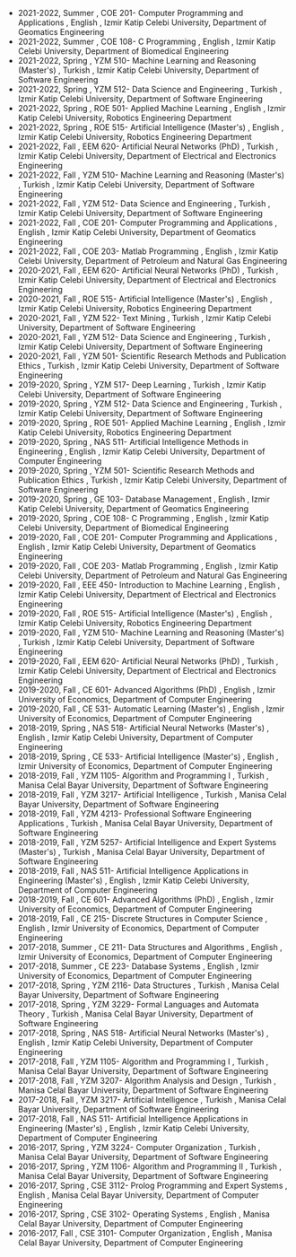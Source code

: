 


*	2021-2022, Summer	,	COE 201- Computer Programming and Applications	,	English	,	Izmir Katip Celebi University, Department of Geomatics Engineering
*	2021-2022, Summer	,	COE 108- C Programming	,	English	,	Izmir Katip Celebi University, Department of Biomedical Engineering
*	2021-2022, Spring	,	YZM 510- Machine Learning and Reasoning (Master's)	,	Turkish	,	Izmir Katip Celebi University, Department of Software Engineering
*	2021-2022, Spring	,	YZM 512- Data Science and Engineering	,	Turkish	,	Izmir Katip Celebi University, Department of Software Engineering
*	2021-2022, Spring	,	ROE 501- Applied Machine Learning	,	English	,	Izmir Katip Celebi University, Robotics Engineering Department
*	2021-2022, Spring	,	ROE 515- Artificial Intelligence (Master's)	,	English	,	Izmir Katip Celebi University, Robotics Engineering Department
*	2021-2022, Fall	,	EEM 620- Artificial Neural Networks (PhD)	,	Turkish	,	Izmir Katip Celebi University, Department of Electrical and Electronics Engineering
*	2021-2022, Fall	,	YZM 510- Machine Learning and Reasoning (Master's)	,	Turkish	,	Izmir Katip Celebi University, Department of Software Engineering
*	2021-2022, Fall	,	YZM 512- Data Science and Engineering	,	Turkish	,	Izmir Katip Celebi University, Department of Software Engineering
*	2021-2022, Fall	,	COE 201- Computer Programming and Applications	,	English	,	Izmir Katip Celebi University, Department of Geomatics Engineering
*	2021-2022, Fall	,	COE 203- Matlab Programming	,	English	,	Izmir Katip Celebi University, Department of Petroleum and Natural Gas Engineering
*	2020-2021, Fall	,	EEM 620- Artificial Neural Networks (PhD)	,	Turkish	,	Izmir Katip Celebi University, Department of Electrical and Electronics Engineering
*	2020-2021, Fall	,	ROE 515- Artificial Intelligence (Master's)	,	English	,	Izmir Katip Celebi University, Robotics Engineering Department
*	2020-2021, Fall	,	YZM 522- Text Mining	,	Turkish	,	Izmir Katip Celebi University, Department of Software Engineering
*	2020-2021, Fall	,	YZM 512- Data Science and Engineering	,	Turkish	,	Izmir Katip Celebi University, Department of Software Engineering
*	2020-2021, Fall	,	YZM 501- Scientific Research Methods and Publication Ethics	,	Turkish	,	Izmir Katip Celebi University, Department of Software Engineering
*	2019-2020, Spring	,	YZM 517- Deep Learning	,	Turkish	,	Izmir Katip Celebi University, Department of Software Engineering
*	2019-2020, Spring	,	YZM 512- Data Science and Engineering	,	Turkish	,	Izmir Katip Celebi University, Department of Software Engineering
*	2019-2020, Spring	,	ROE 501- Applied Machine Learning	,	English	,	Izmir Katip Celebi University, Robotics Engineering Department
*	2019-2020, Spring	,	NAS 511- Artificial Intelligence Methods in Engineering	,	English	,	Izmir Katip Celebi University, Department of Computer Engineering
*	2019-2020, Spring	,	YZM 501- Scientific Research Methods and Publication Ethics	,	Turkish	,	Izmir Katip Celebi University, Department of Software Engineering
*	2019-2020, Spring	,	GE 103- Database Management	,	English	,	Izmir Katip Celebi University, Department of Geomatics Engineering
*	2019-2020, Spring	,	COE 108- C Programming	,	English	,	Izmir Katip Celebi University, Department of Biomedical Engineering
*	2019-2020, Fall	,	COE 201- Computer Programming and Applications	,	English	,	Izmir Katip Celebi University, Department of Geomatics Engineering
*	2019-2020, Fall	,	COE 203- Matlab Programming	,	English	,	Izmir Katip Celebi University, Department of Petroleum and Natural Gas Engineering
*	2019-2020, Fall	,	EEE 450- Introduction to Machine Learning	,	English	,	Izmir Katip Celebi University, Department of Electrical and Electronics Engineering
*	2019-2020, Fall	,	ROE 515- Artificial Intelligence (Master's)	,	English	,	Izmir Katip Celebi University, Robotics Engineering Department
*	2019-2020, Fall	,	YZM 510- Machine Learning and Reasoning (Master's)	,	Turkish	,	Izmir Katip Celebi University, Department of Software Engineering
*	2019-2020, Fall	,	EEM 620- Artificial Neural Networks (PhD)	,	Turkish	,	Izmir Katip Celebi University, Department of Electrical and Electronics Engineering
*	2019-2020, Fall	,	CE 601- Advanced Algorithms (PhD)	,	English	,	Izmir University of Economics, Department of Computer Engineering
*	2019-2020, Fall	,	CE 531- Automatic Learning (Master's)	,	English	,	Izmir University of Economics, Department of Computer Engineering
*	2018-2019, Spring	,	NAS 518- Artificial Neural Networks (Master's)	,	English	,	Izmir Katip Celebi University, Department of Computer Engineering
*	2018-2019, Spring	,	CE 533- Artificial Intelligence (Master's)	,	English	,	Izmir University of Economics, Department of Computer Engineering
*	2018-2019, Fall	,	YZM 1105- Algorithm and Programming I	,	Turkish	,	Manisa Celal Bayar University, Department of Software Engineering
*	2018-2019, Fall	,	YZM 3217- Artificial Intelligence	,	Turkish	,	Manisa Celal Bayar University, Department of Software Engineering
*	2018-2019, Fall	,	YZM 4213- Professional Software Engineering Applications	,	Turkish	,	Manisa Celal Bayar University, Department of Software Engineering
*	2018-2019, Fall	,	YZM 5257- Artificial Intelligence and Expert Systems (Master's)	,	Turkish	,	Manisa Celal Bayar University, Department of Software Engineering
*	2018-2019, Fall	,	NAS 511- Artificial Intelligence Applications in Engineering (Master's)	,	English	,	Izmir Katip Celebi University, Department of Computer Engineering
*	2018-2019, Fall	,	CE 601- Advanced Algorithms (PhD)	,	English	,	Izmir University of Economics, Department of Computer Engineering
*	2018-2019, Fall	,	CE 215- Discrete Structures in Computer Science	,	English	,	Izmir University of Economics, Department of Computer Engineering
*	2017-2018, Summer	,	CE 211- Data Structures and Algorithms	,	English	,	Izmir University of Economics, Department of Computer Engineering
*	2017-2018, Summer	,	CE 223- Database Systems	,	English	,	Izmir University of Economics, Department of Computer Engineering
*	2017-2018, Spring	,	YZM 2116- Data Structures	,	Turkish	,	Manisa Celal Bayar University, Department of Software Engineering
*	2017-2018, Spring	,	YZM 3229- Formal Languages ​​and Automata Theory	,	Turkish	,	Manisa Celal Bayar University, Department of Software Engineering
*	2017-2018, Spring	,	NAS 518- Artificial Neural Networks (Master's)	,	English	,	Izmir Katip Celebi University, Department of Computer Engineering
*	2017-2018, Fall	,	YZM 1105- Algorithm and Programming I	,	Turkish	,	Manisa Celal Bayar University, Department of Software Engineering
*	2017-2018, Fall	,	YZM 3207- Algorithm Analysis and Design	,	Turkish	,	Manisa Celal Bayar University, Department of Software Engineering
*	2017-2018, Fall	,	YZM 3217- Artificial Intelligence	,	Turkish	,	Manisa Celal Bayar University, Department of Software Engineering
*	2017-2018, Fall	,	NAS 511- Artificial Intelligence Applications in Engineering (Master's)	,	English	,	Izmir Katip Celebi University, Department of Computer Engineering
*	2016-2017, Spring	,	YZM 3224- Computer Organization	,	Turkish	,	Manisa Celal Bayar University, Department of Software Engineering
*	2016-2017, Spring	,	YZM 1106- Algorithm and Programming II	,	Turkish	,	Manisa Celal Bayar University, Department of Software Engineering
*	2016-2017, Spring	,	CSE 3112- Prolog Programming and Expert Systems	,	English	,	Manisa Celal Bayar University, Department of Computer Engineering
*	2016-2017, Spring	,	CSE 3102- Operating Systems	,	English	,	Manisa Celal Bayar University, Department of Computer Engineering
*	2016-2017, Fall	,	CSE 3101- Computer Organization	,	English	,	Manisa Celal Bayar University, Department of Computer Engineering

